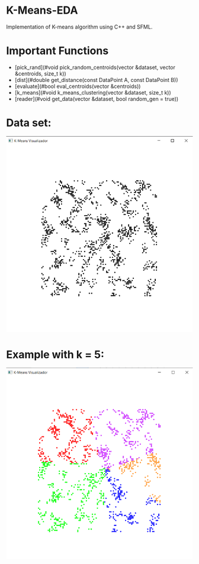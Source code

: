 # K-Means-EDA
Implementation of K-means algorithm using C++ and SFML.
# Important Functions
* [pick_rand](#void pick_random_centroids(vector<DataPoint> &dataset, vector<DataPoint> &centroids, size_t k))
* [dist](#double get_distance(const DataPoint A, const DataPoint B))
* [evaluate](#bool eval_centroids(vector<DataPoint> &centroids))
* [k_means](#void k_means_clustering(vector<DataPoint> &dataset, size_t k))
* [reader](#void get_data(vector<DataPoint> &dataset, bool random_gen = true))

# Data set:
![Conjunto de datos sin agrupar](/assets/asset_1_no_cluster.png?raw=true "Visualizador sin agrupación de datos")
# Example with k = 5:
![Conjunto de datos agrupados](/assets/asset_2_ok_cluster.png?raw=true "Agrupación por k-means")
